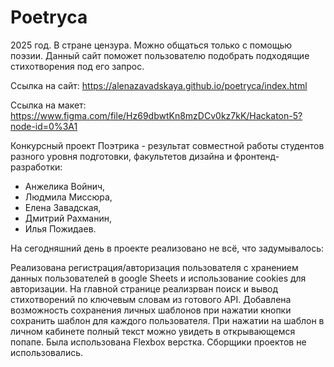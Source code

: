 # Poetryca

2025 год. В стране цензура. Можно общаться только с помощью поэзии.
Данный сайт поможет пользователю подобрать подходящие стихотворения под его запрос.

Ссылка на сайт:
https://alenazavadskaya.github.io/poetryca/index.html

Ссылка на макет:
https://www.figma.com/file/Hz69dbwtKn8mzDCv0kz7kK/Hackaton-5?node-id=0%3A1

Конкурсный проект Поэтрика - результат совместной работы студентов разного уровня подготовки, факультетов дизайна и фронтенд-разработки:
* Анжелика Войнич, 
* Людмила Миссюра, 
* Елена Завадская, 
* Дмитрий Рахманин, 
* Илья Пожидаев.

На сегодняшний день в проекте реализовано не всё, что задумывалось:

Реализована регистрация/авторизация пользователя с хранением данных пользователей в google Sheets и использование cookies для авторизации.
На главной странице реализрван поиск и вывод стихотворений по ключевым словам из готового API.
Добавлена возможность сохранения личных шаблонов при нажатии кнопки сохранить шаблон для каждого пользователя. 
При нажатии на шаблон в личном кабинете полный текст можно увидеть в открывающемся попапе.
Была использована Flexbox верстка.
Сборщики проектов не использовались.



